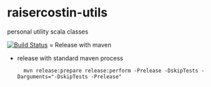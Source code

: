 raisercostin-utils
==================

personal utility scala classes

[![Build Status](https://travis-ci.org/raisercostin/raisercostin-utils.svg?branch=master)](http://travis-ci.org/raisercostin/raisercostin-utils)
= Release with maven

- release with standard maven process

	    mvn release:prepare release:perform -Prelease -DskipTests -Darguments="-DskipTests -Prelease"
